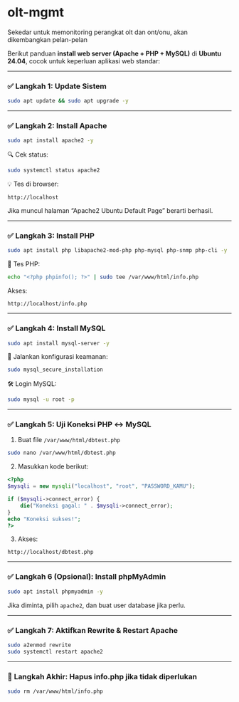 # olt-mgmt
Sekedar untuk memonitoring perangkat olt dan ont/onu, akan dikembangkan pelan-pelan

Berikut panduan **install web server (Apache + PHP + MySQL)** di **Ubuntu 24.04**, cocok untuk keperluan aplikasi web standar:

---

### ✅ **Langkah 1: Update Sistem**

```bash
sudo apt update && sudo apt upgrade -y
```

---

### ✅ **Langkah 2: Install Apache**

```bash
sudo apt install apache2 -y
```

🔍 Cek status:

```bash
sudo systemctl status apache2
```

💡 Tes di browser:

```
http://localhost
```

Jika muncul halaman “Apache2 Ubuntu Default Page” berarti berhasil.

---

### ✅ **Langkah 3: Install PHP**

```bash
sudo apt install php libapache2-mod-php php-mysql php-snmp php-cli -y
```

🧪 Tes PHP:

```bash
echo "<?php phpinfo(); ?>" | sudo tee /var/www/html/info.php
```

Akses:

```
http://localhost/info.php
```

---

### ✅ **Langkah 4: Install MySQL**

```bash
sudo apt install mysql-server -y
```

🔐 Jalankan konfigurasi keamanan:

```bash
sudo mysql_secure_installation
```

🛠️ Login MySQL:

```bash
sudo mysql -u root -p
```

---

### ✅ **Langkah 5: Uji Koneksi PHP ↔ MySQL**

1. Buat file `/var/www/html/dbtest.php`

```bash
sudo nano /var/www/html/dbtest.php
```

2. Masukkan kode berikut:

```php
<?php
$mysqli = new mysqli("localhost", "root", "PASSWORD_KAMU");

if ($mysqli->connect_error) {
    die("Koneksi gagal: " . $mysqli->connect_error);
}
echo "Koneksi sukses!";
?>
```

3. Akses:

```
http://localhost/dbtest.php
```

---

### ✅ **Langkah 6 (Opsional): Install phpMyAdmin**

```bash
sudo apt install phpmyadmin -y
```

Jika diminta, pilih `apache2`, dan buat user database jika perlu.

---

### ✅ **Langkah 7: Aktifkan Rewrite & Restart Apache**

```bash
sudo a2enmod rewrite
sudo systemctl restart apache2
```

---

### 🧼 **Langkah Akhir: Hapus info.php jika tidak diperlukan**

```bash
sudo rm /var/www/html/info.php
```
